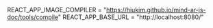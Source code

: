 REACT_APP_IMAGE_COMPILER = "https://hiukim.github.io/mind-ar-js-doc/tools/compile"
REACT_APP_BASE_URL = "http://localhost:8080/"
